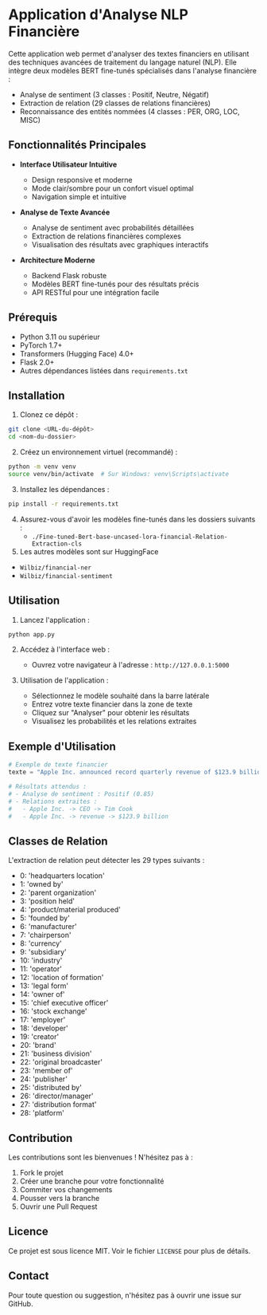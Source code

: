 # Application d'Analyse NLP Financière

Cette application web permet d'analyser des textes financiers en utilisant des techniques avancées de traitement du langage naturel (NLP). Elle intègre deux modèles BERT fine-tunés spécialisés dans l'analyse financière :
- Analyse de sentiment (3 classes : Positif, Neutre, Négatif)
- Extraction de relation (29 classes de relations financières)
- Reconnaissance des entités nommées (4 classes : PER, ORG, LOC, MISC)

## Fonctionnalités Principales

- **Interface Utilisateur Intuitive**
  - Design responsive et moderne
  - Mode clair/sombre pour un confort visuel optimal
  - Navigation simple et intuitive

- **Analyse de Texte Avancée**
  - Analyse de sentiment avec probabilités détaillées
  - Extraction de relations financières complexes
  - Visualisation des résultats avec graphiques interactifs

- **Architecture Moderne**
  - Backend Flask robuste
  - Modèles BERT fine-tunés pour des résultats précis
  - API RESTful pour une intégration facile

## Prérequis

- Python 3.11 ou supérieur
- PyTorch 1.7+
- Transformers (Hugging Face) 4.0+
- Flask 2.0+
- Autres dépendances listées dans `requirements.txt`

## Installation

1. Clonez ce dépôt :
```bash
git clone <URL-du-dépôt>
cd <nom-du-dossier>
```

2. Créez un environnement virtuel (recommandé) :
```bash
python -m venv venv
source venv/bin/activate  # Sur Windows: venv\Scripts\activate
```

3. Installez les dépendances :
```bash
pip install -r requirements.txt
```

4. Assurez-vous d'avoir les modèles fine-tunés dans les dossiers suivants :
   - `./Fine-tuned-Bert-base-uncased-lora-financial-Relation-Extraction-cls`
4. Les autres modèles sont sur HuggingFace
- `Wilbiz/financial-ner`
- `Wilbiz/financial-sentiment`
## Utilisation

1. Lancez l'application :
```bash
python app.py
```

2. Accédez à l'interface web :
   - Ouvrez votre navigateur à l'adresse : `http://127.0.0.1:5000`

3. Utilisation de l'application :
   - Sélectionnez le modèle souhaité dans la barre latérale
   - Entrez votre texte financier dans la zone de texte
   - Cliquez sur "Analyser" pour obtenir les résultats
   - Visualisez les probabilités et les relations extraites

## Exemple d'Utilisation

```python
# Exemple de texte financier
texte = "Apple Inc. announced record quarterly revenue of $123.9 billion, up 11% year over year. The company's CEO, Tim Cook, highlighted strong performance across all product categories."

# Résultats attendus :
# - Analyse de sentiment : Positif (0.85)
# - Relations extraites :
#   - Apple Inc. -> CEO -> Tim Cook
#   - Apple Inc. -> revenue -> $123.9 billion
```

## Classes de Relation

L'extraction de relation peut détecter les 29 types suivants :
- 0: 'headquarters location'
- 1: 'owned by'
- 2: 'parent organization'
- 3: 'position held'
- 4: 'product/material produced'
- 5: 'founded by'
- 6: 'manufacturer'
- 7: 'chairperson'
- 8: 'currency'
- 9: 'subsidiary'
- 10: 'industry'
- 11: 'operator'
- 12: 'location of formation'
- 13: 'legal form'
- 14: 'owner of'
- 15: 'chief executive officer'
- 16: 'stock exchange'
- 17: 'employer'
- 18: 'developer'
- 19: 'creator'
- 20: 'brand'
- 21: 'business division'
- 22: 'original broadcaster'
- 23: 'member of'
- 24: 'publisher'
- 25: 'distributed by'
- 26: 'director/manager'
- 27: 'distribution format'
- 28: 'platform'

## Contribution

Les contributions sont les bienvenues ! N'hésitez pas à :
1. Fork le projet
2. Créer une branche pour votre fonctionnalité
3. Commiter vos changements
4. Pousser vers la branche
5. Ouvrir une Pull Request

## Licence

Ce projet est sous licence MIT. Voir le fichier `LICENSE` pour plus de détails.

## Contact

Pour toute question ou suggestion, n'hésitez pas à ouvrir une issue sur GitHub.

